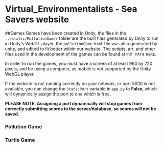 # Virtual_Environmentalists - Sea Savers website

##Games
Games have been created in Unity, the files in the `../static/PollutionGame/`
 folder are the built files generated by Unity to run in Unity's WebGL player.
 the `pollutionGame.html` file was also generated by unity, and edited to fit
  better within our website. The scripts, art, and other files used in the 
  development of the games can be found at `PUT PATH HERE`.
  
  In order to run the games, you must have a screen of at least 960 
by 720 pixels, and be using a computer, as mobile is not supported by the Unity WebGL player.

If the website is not running correctly on your network, or port 5000 is not 
available, you can change the `StaticPort` variable in `app.py` to **False**, which
will dynamically assign the port to one which is free.

**PLEASE NOTE: Assigning a port dynamically will stop games from correctly submitting 
scores to the server/database, so scores will not be saved.**

### Pollution Game

### Turtle Game

